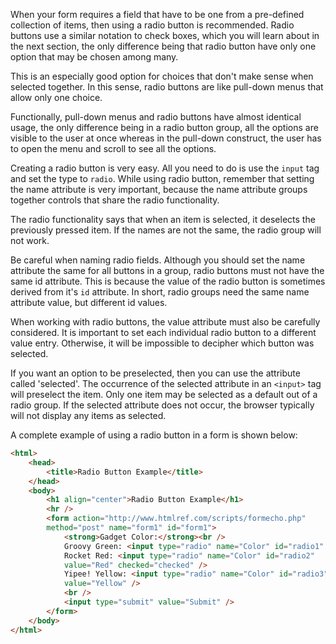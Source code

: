 When your form requires a field that have to be one from a pre-defined collection of items, then using a radio button is recommended. Radio buttons use a similar notation to check boxes, which you will learn about in the next section, the only difference being that radio button have only one option that may be chosen among many. 

This is an especially good option for choices that don't make sense when selected together. In this sense, radio buttons are like pull-down menus that allow only one choice. 

Functionally, pull-down menus and radio buttons have almost identical usage, the only difference being in a radio button group, all the options are visible to the user at once whereas in the pull-down construct, the user has to open the menu and scroll to see all the options.

Creating a radio button is very easy. All you need to do is use the `input` tag and set the type to `radio`. While using radio button, remember that setting the name attribute is very important, because the name attribute groups together controls that share the radio functionality. 

The radio functionality says that when an item is selected, it deselects the previously pressed item. If the names are not the same, the radio group will not work. 

Be careful when naming radio fields. Although you should set the name attribute the same for all buttons in a group, radio buttons must not have the same id attribute. This is because the value of the radio button is sometimes derived from it's `id` attribute. In short, radio groups need the same name attribute value, but different id values.

When working with radio buttons, the value attribute must also be carefully considered. It is important to set each individual radio button to a different value entry. Otherwise, it will be impossible to decipher which button was selected. 

If you want an option to be preselected, then you can use the attribute called 'selected'. The occurrence of the selected attribute in an `<input>` tag will preselect the item. Only one item may be selected as a default out of a radio group. If the selected attribute does not occur, the browser typically will not display any items as selected. 


A complete example of using a radio button in a form is shown below: 

```html
<html>
    <head>
        <title>Radio Button Example</title>
    </head>
    <body>
        <h1 align="center">Radio Button Example</h1>
        <hr />
        <form action="http://www.htmlref.com/scripts/formecho.php"
        method="post" name="form1" id="form1">
            <strong>Gadget Color:</strong><br />
            Groovy Green: <input type="radio" name="Color" id="radio1" value="Green" />
            Rocket Red: <input type="radio" name="Color" id="radio2"
            value="Red" checked="checked" />
            Yipee! Yellow: <input type="radio" name="Color" id="radio3"
            value="Yellow" />
            <br />
            <input type="submit" value="Submit" />
        </form>
    </body>
</html>
```